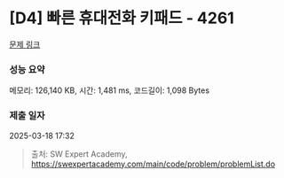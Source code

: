 # [D4] 빠른 휴대전화 키패드 - 4261 

[문제 링크](https://swexpertacademy.com/main/code/problem/problemDetail.do?contestProbId=AWLL7kaaAPsDFAUW) 

### 성능 요약

메모리: 126,140 KB, 시간: 1,481 ms, 코드길이: 1,098 Bytes

### 제출 일자

2025-03-18 17:32



> 출처: SW Expert Academy, https://swexpertacademy.com/main/code/problem/problemList.do